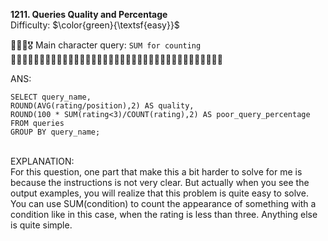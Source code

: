 **1211. Queries Quality and Percentage**
<br>
Difficulty: $\color{green}{\textsf{easy}}$

🦸🏻‍♂️🎖️ Main character query: ```SUM for counting```
<br>
🐶🐶🐶🐶🐶🐶🐶🐶🐶🐶🐶🐶🐶🐶🐶🐶🐶🐶🐶🐶🐶🐶🐶🐶🐶🐶🐶🐶🐶🐶🐶🐶🐶🐶🐶🐶🐶
<br>

ANS:
<br>
```
SELECT query_name,
ROUND(AVG(rating/position),2) AS quality,
ROUND(100 * SUM(rating<3)/COUNT(rating),2) AS poor_query_percentage
FROM queries
GROUP BY query_name;
```

<br>
EXPLANATION:
<br>
For this question, one part that make this a bit harder to solve for me is because the instructions is not very clear. But actually when you see the output examples, you will realize that this problem is quite easy to solve. You can use SUM(condition) to count the appearance of something with a condition like in this case, when the rating is less than three. Anything else is quite simple.